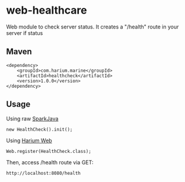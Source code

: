 # web-healthcare
Web module to check server status.
It creates a "/health" route in your server if status

## Maven
```
<dependency>
    <groupId>com.harium.marine</groupId>
    <artifactId>healthcheck</artifactId>
    <version>1.0.0</version>
</dependency>
```

## Usage
Using raw [SparkJava](http://sparkjava.com/)
```
new HealthCheck().init();
```

Using [Harium Web](https://github.com/Harium/web)
```
Web.register(HealthCheck.class);
```

Then, access /health route via GET:
```
http://localhost:8080/health
```
